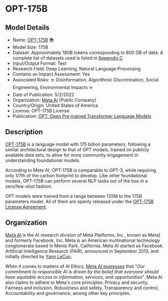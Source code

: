 # OPT-175B

## Model Details

- Name: [OPT-175B](https://arxiv.org/abs/2205.01068) 📚
- Model Size: 175B
- Dataset: Approximately 180B tokens corresponding to 800 GB of data. A complete list of datasets used is listed in [Appendix C](https://arxiv.org/abs/2205.01068)
- Input/Output Format: Text
- Research Field: Deep Learning, Natural Language Processing
- Contains an Impact Assessment: Yes
- Associated Risks: ☣️ Disinformation, Algorithmic Discrimination, Social Engineering, Environmental Impacts ☣️
- Date of Publication: 5/2/2022
- Organization: [Meta AI](https://ai.meta.com/) (Public Company)
- Country/Origin: United States of America
- License: OPT-175B License
- Publication: [OPT: Open Pre-trained Transformer Language Models](https://arxiv.org/abs/2205.01068)

## Description

[OPT-175B](https://ai.meta.com/blog/democratizing-access-to-large-scale-language-models-with-opt-175b/) is a language model with 175 billion parameters, following a similar architectural design to that of GPT models, trained on publicly available data sets, to allow for more community engagement in understanding foundational models.

According to Meta AI, OPT-175B is comparable to GPT-3, while requiring only 1/7th of the carbon footprint to develop. Like other foundational models, OPT-175B can perform several NLP tasks out of the box in a zero/few-shot fashion.

OPT models were trained from a range between 125M to the 175B parameters model. All of them are openly released under the [OPT-175B License Agreement](https://github.com/facebookresearch/metaseq/blob/main/projects/OPT/MODEL_LICENSE.md).

## Organization

[Meta AI](https://ai.facebook.com/) is the AI research division of Meta Platforms, Inc., known as Meta] and formerly Facebook, Inc. Meta is an American multinational technology conglomerate based in Menlo Park, California. Meta AI started as Facebook Artificial Intelligence Research (FAIR), announced in September 2013, and initially directed by [Yann LeCun](https://en.wikipedia.org/wiki/Yann_LeCun "Yann LeCun").  
  
When it comes to matters of AI Ethics, [Meta AI expresses](https://ai.meta.com/about/) that "_Our commitment to responsible AI is driven by the belief that everyone should have equitable access to information, services, and opportunities_". Meta AI also claims to adhere to Meta's core principles: Privacy and security, Fairness and inclusion, Robustness and safety, Transparency and control, Accountability and governance, among other key principles.

